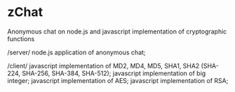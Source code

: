 zChat
=====

Anonymous chat on node.js and javascript implementation of cryptographic functions

/server/
node.js application of anonymous chat;


/client/
javascript implementation of MD2, MD4, MD5, SHA1, SHA2 (SHA-224, SHA-256, SHA-384, SHA-512);
javascript implementation of big integer;
javascript implementation of AES;
javascript implementation of RSA;